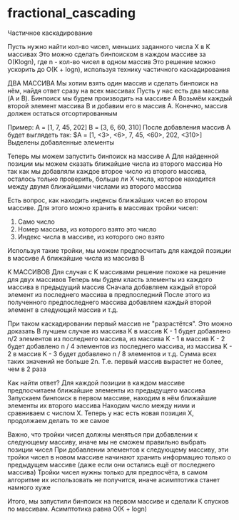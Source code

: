 # fractional_cascading

Частичное каскадирование

Пусть нужно найти кол-во чисел, меньших заданного числа X в K массивах
Это можно сделать бинпоиском в каждом массиве за O(Klogn), где n - кол-во чисел в одном массив
Это решение можно ускорить до O(K + logn), используя технику частичного каскадирования

ДВА МАССИВА
Мы хотим взять один массив и сделать бинпоиск на нём, найдя ответ сразу на всех массивах
Пусть у нас есть два массива (A и B). Бинпоиск мы будем производить на массиве A
Возьмём каждый второй элемент массива B и добавим его в массив A. Конечно, массив должен остаться отсортированным

Пример:
A = [1, 7, 45, 202]
B = [3, 6, 60, 310]
После добавления массив A будет выглядеть так:
$A = [1, <3>, <6>, 7, 45, <60>, 202, <310>]
Выделены добавленные элементы

Теперь мы можем запустить бинпоиск на массиве A
Для найденной позиции мы можем сказать ближайшие числа из второго массива
Но так как мы добавляли каждое второе число из второго массива, осталось только проверить, больше ли X числа, которое находится между двумя ближайшими числами из второго массива

Есть вопрос, как находить индексы ближайших чисел во втором массиве. Для этого можно хранить в массивах тройки чисел:
1. Само число
2. Номер массива, из которого взято это число
3. Индекс числа в массиве, из которого оно взято

Используя такие тройки, мы можем предпосчитать для каждой позиции в массиве A ближайшие числа из массива B

K МАССИВОВ
Для случая с K массивами решение похоже на решение для двух массивов
Теперь мы будем класть элементы из каждого массива в предыдущий массив
Сначала добавляем каждый второй элемент из последнего массива в предпоследний
После этого из полученного предпоследнего массива добавляем каждый второй элемент в следующий массив и т.д.

При таком каскадировании первый массив не "разрастётся". Это можно доказать
В лучшем случае из массива K в массив K - 1 будет добавлено n/2 элементов из последнего массива,
из массива K - 1 в массив K - 2 будет добавлено n / 4 элементов из последнего массива,
из массива K - 2 в массив K - 3 будет добавлено n / 8 элементов и т.д.
Сумма всех таких значений не больше 2n. Т.е. первый массив вырастет не более, чем в 2 раза

Как найти ответ? Для каждой позиции в каждом массиве предпосчитаем ближайшие элементы из предыдущего массива
Запускаем бинпоиск в первом массиве, находим в нём ближайшие элементы их второго массива
Находим число между ними и сравниваем с числом X. Теперь у нас есть новая позиция X, продолжаем делать то же самое

Важно, что тройки чисел должны меняться при добавлении к следующему массиву, иначе мы не сможем правильно выбрать позиции чисел
При добавлении элементов к следующему массиву, эти тройки чисел в новом массиве начинают хранить информацию только о предыдущем массиве (даже если они остались ещё от последнего массива)
Тройки чисел нужны только для предпосчёта, в самом алгоритме их использовать не получится, иначе асимптотика станет намного хуже

Итого, мы запустили бинпоиск на первом массиве и сделали K спусков по массивам. Асимптотика равна O(K + logn)